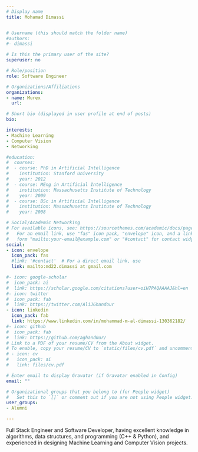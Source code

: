 ```yaml
---
# Display name
title: Mohamad Dimassi


# Username (this should match the folder name)
#authors:
#- dimassi

# Is this the primary user of the site?
superuser: no

# Role/position
role: Software Engineer

# Organizations/Affiliations
organizations:
- name: Murex
  url:

# Short bio (displayed in user profile at end of posts)
bio:

interests:
- Machine Learning
- Computer Vision
- Networking

#education:
#  courses:
#  - course: PhD in Artificial Intelligence
#    institution: Stanford University
#    year: 2012
#  - course: MEng in Artificial Intelligence
#    institution: Massachusetts Institute of Technology
#    year: 2009
#  - course: BSc in Artificial Intelligence
#    institution: Massachusetts Institute of Technology
#    year: 2008

# Social/Academic Networking
# For available icons, see: https://sourcethemes.com/academic/docs/page-builder/#icons
#   For an email link, use "fas" icon pack, "envelope" icon, and a link in the
#   form "mailto:your-email@example.com" or "#contact" for contact widget.
social:
- icon: envelope
  icon_pack: fas
  #link: '#contact'  # For a direct email link, use
  link: mailto:md22.dimassi at gmail.com

#- icon: google-scholar
#  icon_pack: ai
#  link: https://scholar.google.com/citations?user=oiH7PAQAAAAJ&hl=en
#- icon: twitter
#  icon_pack: fab
#  link: https://twitter.com/AliJGhandour
- icon: linkedin
  icon_pack: fab
  link: https://www.linkedin.com/in/mohammad-m-al-dimassi-130362182/
#- icon: github
#  icon_pack: fab
#  link: https://github.com/aghand0ur/
# Link to a PDF of your resume/CV from the About widget.
# To enable, copy your resume/CV to `static/files/cv.pdf` and uncomment the lines below.
# - icon: cv
#   icon_pack: ai
#   link: files/cv.pdf

# Enter email to display Gravatar (if Gravatar enabled in Config)
email: ""

# Organizational groups that you belong to (for People widget)
#   Set this to `[]` or comment out if you are not using People widget.
user_groups:
- Alumni

---
```

Full Stack Engineer and Software Developer, having excellent knowledge in algorithms, data structures, and programming (C++ & Python), and experienced in designing Machine Learning and Computer Vision projects.